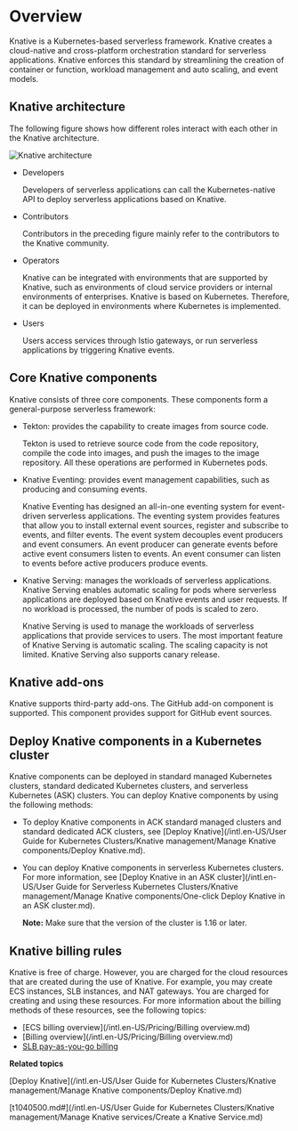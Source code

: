 # Overview

Knative is a Kubernetes-based serverless framework. Knative creates a cloud-native and cross-platform orchestration standard for serverless applications. Knative enforces this standard by streamlining the creation of container or function, workload management and auto scaling, and event models.

## Knative architecture

The following figure shows how different roles interact with each other in the Knative architecture.

![Knative architecture](https://static-aliyun-doc.oss-accelerate.aliyuncs.com/assets/img/en-US/4703121061/p48848.png)

-   Developers

    Developers of serverless applications can call the Kubernetes-native API to deploy serverless applications based on Knative.

-   Contributors

    Contributors in the preceding figure mainly refer to the contributors to the Knative community.

-   Operators

    Knative can be integrated with environments that are supported by Knative, such as environments of cloud service providers or internal environments of enterprises. Knative is based on Kubernetes. Therefore, it can be deployed in environments where Kubernetes is implemented.

-   Users

    Users access services through Istio gateways, or run serverless applications by triggering Knative events.


## Core Knative components

Knative consists of three core components. These components form a general-purpose serverless framework:

-   Tekton: provides the capability to create images from source code.

    Tekton is used to retrieve source code from the code repository, compile the code into images, and push the images to the image repository. All these operations are performed in Kubernetes pods.

-   Knative Eventing: provides event management capabilities, such as producing and consuming events.

    Knative Eventing has designed an all-in-one eventing system for event-driven serverless applications. The eventing system provides features that allow you to install external event sources, register and subscribe to events, and filter events. The event system decouples event producers and event consumers. An event producer can generate events before active event consumers listen to events. An event consumer can listen to events before active producers produce events.

-   Knative Serving: manages the workloads of serverless applications. Knative Serving enables automatic scaling for pods where serverless applications are deployed based on Knative events and user requests. If no workload is processed, the number of pods is scaled to zero.

    Knative Serving is used to manage the workloads of serverless applications that provide services to users. The most important feature of Knative Serving is automatic scaling. The scaling capacity is not limited. Knative Serving also supports canary release.


## Knative add-ons

Knative supports third-party add-ons. The GitHub add-on component is supported. This component provides support for GitHub event sources.

## Deploy Knative components in a Kubernetes cluster

Knative components can be deployed in standard managed Kubernetes clusters, standard dedicated Kubernetes clusters, and serverless Kubernetes \(ASK\) clusters. You can deploy Knative components by using the following methods:

-   To deploy Knative components in ACK standard managed clusters and standard dedicated ACK clusters, see [Deploy Knative](/intl.en-US/User Guide for Kubernetes Clusters/Knative management/Manage Knative components/Deploy Knative.md).
-   You can deploy Knative components in serverless Kubernetes clusters. For more information, see [Deploy Knative in an ASK cluster](/intl.en-US/User Guide for Serverless Kubernetes Clusters/Knative management/Manage Knative components/One-click Deploy Knative in an ASK cluster.md).

    **Note:** Make sure that the version of the cluster is 1.16 or later.


## Knative billing rules

Knative is free of charge. However, you are charged for the cloud resources that are created during the use of Knative. For example, you may create ECS instances, SLB instances, and NAT gateways. You are charged for creating and using these resources. For more information about the billing methods of these resources, see the following topics:

-   [ECS billing overview](/intl.en-US/Pricing/Billing overview.md)
-   [Billing overview](/intl.en-US/Pricing/Billing overview.md)
-   [SLB pay-as-you-go billing]()

**Related topics**  


[Deploy Knative](/intl.en-US/User Guide for Kubernetes Clusters/Knative management/Manage Knative components/Deploy Knative.md)

[t1040500.md\#](/intl.en-US/User Guide for Kubernetes Clusters/Knative management/Manage Knative services/Create a Knative Service.md)


